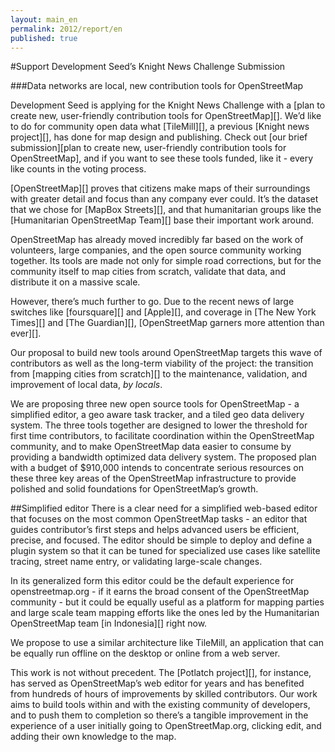```yaml
---
layout: main_en
permalink: 2012/report/en
published: true
---
```


#Support Development Seed’s Knight News Challenge Submission

###Data networks are local, new contribution tools for OpenStreetMap

Development Seed is applying for the Knight News Challenge with a [plan
to create new, user-friendly contribution tools for OpenStreetMap][].
We’d like to do for community open data what [TileMill][], a previous
[Knight news project][], has done for map design and publishing. Check
out [our brief submission][plan to create new, user-friendly
contribution tools for OpenStreetMap], and if you want to see these
tools funded, like it - every like counts in the voting process.

[OpenStreetMap][] proves that citizens make maps of their surroundings
with greater detail and focus than any company ever could. It’s the
dataset that we chose for [MapBox Streets][], and that humanitarian
groups like the [Humanitarian OpenStreetMap Team][] base their important
work around.

OpenStreetMap has already moved incredibly far based on the work of
volunteers, large companies, and the open source community working
together. Its tools are made not only for simple road corrections, but
for the community itself to map cities from scratch, validate that data,
and distribute it on a massive scale.

However, there’s much further to go. Due to the recent news of large
switches like [foursquare][] and [Apple][], and coverage in [The New
York Times][] and [The Guardian][], [OpenStreetMap garners more
attention than ever][].

Our proposal to build new tools around OpenStreetMap targets this wave
of contributors as well as the long-term viability of the project: the
transition from [mapping cities from scratch][] to the maintenance,
validation, and improvement of local data, *by locals*.

We are proposing three new open source tools for OpenStreetMap - a
simplified editor, a geo aware task tracker, and a tiled geo data
delivery system. The three tools together are designed to lower the
threshold for first time contributors, to facilitate coordination within
the OpenStreetMap community, and to make OpenStreetMap data easier to
consume by providing a bandwidth optimized data delivery system. The
proposed plan with a budget of \$910,000 intends to concentrate serious
resources on these three key areas of the OpenStreetMap infrastructure
to provide polished and solid foundations for OpenStreetMap’s growth.

</section> <section id="simplified">

##Simplified editor
There is a clear need for a simplified web-based editor that focuses on
the most common OpenStreetMap tasks - an editor that guides
contributor’s first steps and helps advanced users be efficient,
precise, and focused. The editor should be simple to deploy and define a
plugin system so that it can be tuned for specialized use cases like
satellite tracing, street name entry, or validating large-scale changes.

In its generalized form this editor could be the default experience for
openstreetmap.org - if it earns the broad consent of the OpenStreetMap
community - but it could be equally useful as a platform for mapping
parties and large scale team mapping efforts like the ones led by the
Humanitarian OpenStreetMap team [in Indonesia][] right now.

We propose to use a similar architecture like TileMill, an application
that can be equally run offline on the desktop or online from a web
server.

This work is not without precedent. The [Potlatch project][], for
instance, has served as OpenStreetMap’s web editor for years and has
benefited from hundreds of hours of improvements by skilled
contributors. Our work aims to build tools within and with the existing
community of developers, and to push them to completion so there’s a
tangible improvement in the experience of a user initially going to
OpenStreetMap.org, clicking edit, and adding their own knowledge to the
map.